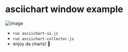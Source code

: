 # asciichart window example

![image](https://user-images.githubusercontent.com/53015256/149457675-a362a055-556c-42d3-90cd-372c37b2f1c8.png)

* `run asciichart-ui.js`
* `run asciichart-collector.js`
* enjoy da charts! 🎉
